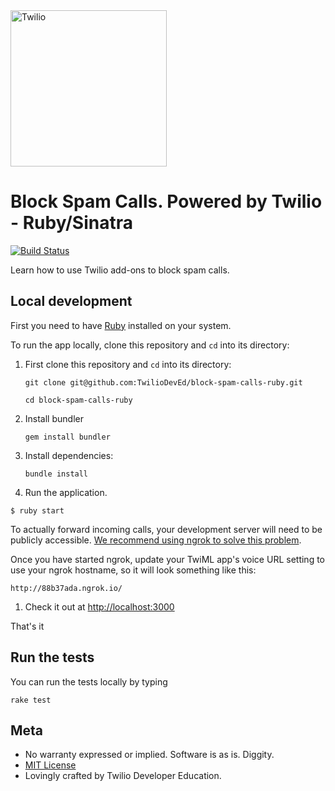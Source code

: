 <a href="https://www.twilio.com">
  <img src="https://static0.twilio.com/marketing/bundles/marketing/img/logos/wordmark-red.svg" alt="Twilio" width="250" />
</a>

# Block Spam Calls. Powered by Twilio - Ruby/Sinatra
[![Build
Status](https://travis-ci.org/TwilioDevEd/block-spam-calls-ruby.svg?branch=master)](https://travis-ci.org/TwilioDevEd/block-spam-calls-ruby)

Learn how to use Twilio add-ons to block spam calls.

## Local development

First you need to have [Ruby](https://www.ruby-lang.org/) installed on your system.

To run the app locally, clone this repository and `cd` into its directory:

1. First clone this repository and `cd` into its directory:
   ```
   git clone git@github.com:TwilioDevEd/block-spam-calls-ruby.git

   cd block-spam-calls-ruby
   ```

1. Install bundler

    ```
    gem install bundler
    ```

1. Install dependencies:

    ```
    bundle install
    ```

1. Run the application.

  ```
  $ ruby start
  ```

To actually forward incoming calls, your development server will need to be publicly accessible. [We recommend using ngrok to solve this problem](https://www.twilio.com/blog/2015/09/6-awesome-reasons-to-use-ngrok-when-testing-webhooks.html).

Once you have started ngrok, update your TwiML app's voice URL setting to use your ngrok hostname, so it will look something like this:

```
http://88b37ada.ngrok.io/
```

1. Check it out at [http://localhost:3000](http://localhost:3000)

That's it

## Run the tests

You can run the tests locally by typing

```
rake test
```

## Meta

* No warranty expressed or implied. Software is as is. Diggity.
* [MIT License](http://www.opensource.org/licenses/mit-license.html)
* Lovingly crafted by Twilio Developer Education.
